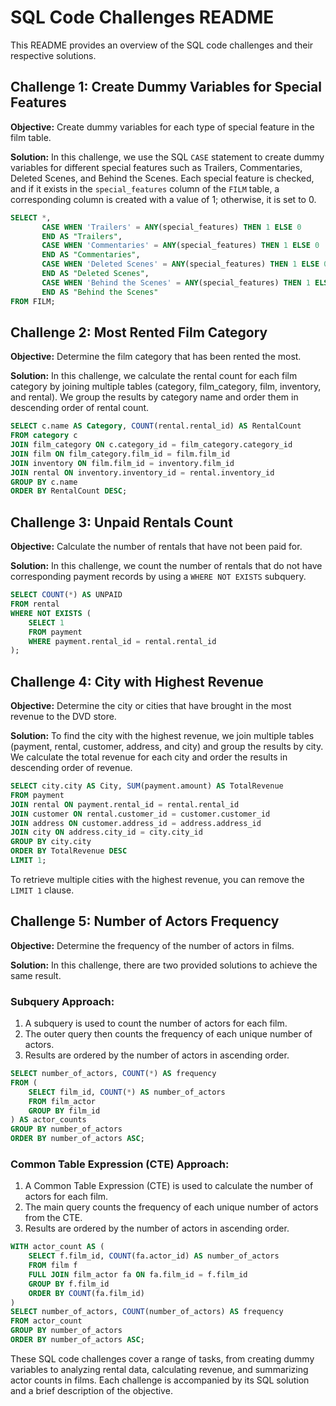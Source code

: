 # SQL Code Challenges README

This README provides an overview of the SQL code challenges and their respective solutions.

## Challenge 1: Create Dummy Variables for Special Features

**Objective:** Create dummy variables for each type of special feature in the film table.

**Solution:**
In this challenge, we use the SQL `CASE` statement to create dummy variables for different special features such as Trailers, Commentaries, Deleted Scenes, and Behind the Scenes. Each special feature is checked, and if it exists in the `special_features` column of the `FILM` table, a corresponding column is created with a value of 1; otherwise, it is set to 0.

```sql
SELECT *,
       CASE WHEN 'Trailers' = ANY(special_features) THEN 1 ELSE 0 
	   END AS "Trailers",
       CASE WHEN 'Commentaries' = ANY(special_features) THEN 1 ELSE 0 
	   END AS "Commentaries",
       CASE WHEN 'Deleted Scenes' = ANY(special_features) THEN 1 ELSE 0 
	   END AS "Deleted Scenes",
       CASE WHEN 'Behind the Scenes' = ANY(special_features) THEN 1 ELSE 0 
	   END AS "Behind the Scenes"
FROM FILM;
```

## Challenge 2: Most Rented Film Category

**Objective:** Determine the film category that has been rented the most.

**Solution:**
In this challenge, we calculate the rental count for each film category by joining multiple tables (category, film_category, film, inventory, and rental). We group the results by category name and order them in descending order of rental count.

```sql
SELECT c.name AS Category, COUNT(rental.rental_id) AS RentalCount
FROM category c
JOIN film_category ON c.category_id = film_category.category_id
JOIN film ON film_category.film_id = film.film_id
JOIN inventory ON film.film_id = inventory.film_id
JOIN rental ON inventory.inventory_id = rental.inventory_id
GROUP BY c.name
ORDER BY RentalCount DESC;
```

## Challenge 3: Unpaid Rentals Count

**Objective:** Calculate the number of rentals that have not been paid for.

**Solution:**
In this challenge, we count the number of rentals that do not have corresponding payment records by using a `WHERE NOT EXISTS` subquery.

```sql
SELECT COUNT(*) AS UNPAID
FROM rental
WHERE NOT EXISTS (
    SELECT 1
    FROM payment
    WHERE payment.rental_id = rental.rental_id
);
```

## Challenge 4: City with Highest Revenue

**Objective:** Determine the city or cities that have brought in the most revenue to the DVD store.

**Solution:**
To find the city with the highest revenue, we join multiple tables (payment, rental, customer, address, and city) and group the results by city. We calculate the total revenue for each city and order the results in descending order of revenue.

```sql
SELECT city.city AS City, SUM(payment.amount) AS TotalRevenue
FROM payment
JOIN rental ON payment.rental_id = rental.rental_id
JOIN customer ON rental.customer_id = customer.customer_id
JOIN address ON customer.address_id = address.address_id
JOIN city ON address.city_id = city.city_id
GROUP BY city.city
ORDER BY TotalRevenue DESC
LIMIT 1;
```

To retrieve multiple cities with the highest revenue, you can remove the `LIMIT 1` clause.

## Challenge 5: Number of Actors Frequency

**Objective:** Determine the frequency of the number of actors in films.

**Solution:**
In this challenge, there are two provided solutions to achieve the same result.

### Subquery Approach:

1. A subquery is used to count the number of actors for each film.
2. The outer query then counts the frequency of each unique number of actors.
3. Results are ordered by the number of actors in ascending order.

```sql
SELECT number_of_actors, COUNT(*) AS frequency
FROM (
    SELECT film_id, COUNT(*) AS number_of_actors
    FROM film_actor
    GROUP BY film_id
) AS actor_counts
GROUP BY number_of_actors
ORDER BY number_of_actors ASC;
```

### Common Table Expression (CTE) Approach:

1. A Common Table Expression (CTE) is used to calculate the number of actors for each film.
2. The main query counts the frequency of each unique number of actors from the CTE.
3. Results are ordered by the number of actors in ascending order.

```sql
WITH actor_count AS (
    SELECT f.film_id, COUNT(fa.actor_id) AS number_of_actors
    FROM film f
    FULL JOIN film_actor fa ON fa.film_id = f.film_id
    GROUP BY f.film_id
    ORDER BY COUNT(fa.film_id)
)
SELECT number_of_actors, COUNT(number_of_actors) AS frequency
FROM actor_count
GROUP BY number_of_actors
ORDER BY number_of_actors ASC;
```

These SQL code challenges cover a range of tasks, from creating dummy variables to analyzing rental data, calculating revenue, and summarizing actor counts in films. Each challenge is accompanied by its SQL solution and a brief description of the objective.
